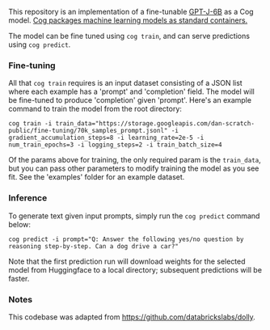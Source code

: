 This repository is an implementation of a fine-tunable [GPT-J-6B](https://huggingface.co/EleutherAI/gpt-j-6b) as a Cog model. [Cog packages machine learning models as standard containers.](https://github.com/replicate/cog)

The model can be fine tuned using `cog train`, and can serve predictions using `cog predict`. 

### Fine-tuning

All that `cog train` requires is an input dataset consisting of a JSON list where each example has a 'prompt' and 'completion' field. The model will be fine-tuned to produce 'completion' given 'prompt'. Here's an example command to train the model from the root directory:

```
cog train -i train_data="https://storage.googleapis.com/dan-scratch-public/fine-tuning/70k_samples_prompt.jsonl" -i gradient_accumulation_steps=8 -i learning_rate=2e-5 -i num_train_epochs=3 -i logging_steps=2 -i train_batch_size=4
```

Of the params above for training, the only required param is the `train_data`, but you can pass other parameters to modify training the model as you see fit. See the 'examples' folder for an example dataset.

### Inference

To generate text given input prompts, simply run the `cog predict` command below:
```
cog predict -i prompt="Q: Answer the following yes/no question by reasoning step-by-step. Can a dog drive a car?"
```

Note that the first prediction run will download weights for the selected model from Huggingface to a local directory; subsequent predictions will be faster. 

### Notes

This codebase was adapted from https://github.com/databrickslabs/dolly.